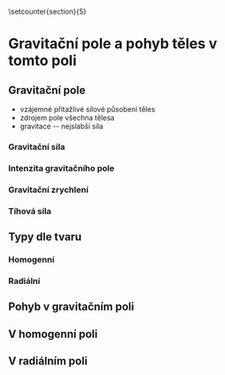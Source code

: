 \setcounter{section}{5}

# Gravitační pole a pohyb těles v tomto poli

## Gravitační pole
- vzájemné přitažlivé silové působení těles
- zdrojem pole všechna tělesa
- gravitace -- nejslabší sila

### Gravitační síla
### Intenzita gravitačního pole
### Gravitační zrychlení
### Tíhová síla

## Typy dle tvaru
### Homogenní
### Radiální

## Pohyb v gravitačním poli
## V homogenní poli
## V radiálním poli
